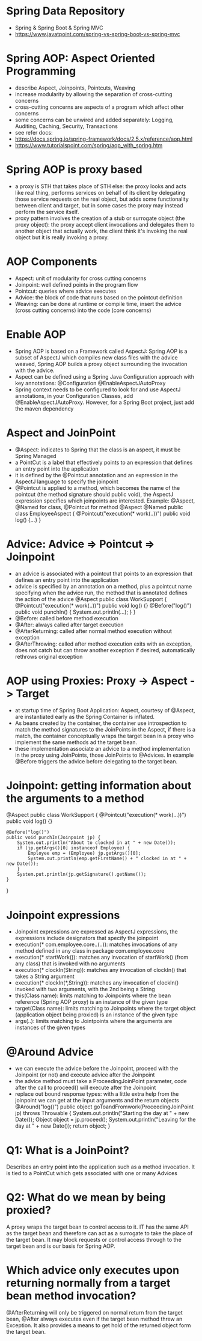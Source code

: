 # Spring Data Repository
- Spring & Spring Boot & Spring MVC
- https://www.javatpoint.com/spring-vs-spring-boot-vs-spring-mvc

# Spring AOP: Aspect Oriented Programming
- describe Aspect, Joinpoints, Pointcuts, Weaving
- increase modularity by allowing the separation of cross-cutting concerns
- cross-cutting concerns are aspects of a program which affect other concerns
- some concerns can be unwired and added separately: Logging, Auditing, Caching, Security, Transactions
- see refer docs:
- https://docs.spring.io/spring-framework/docs/2.5.x/reference/aop.html
- https://www.tutorialspoint.com/spring/aop_with_spring.htm

# Spring AOP is proxy based
- a proxy is STH that takes place of STH else: the proxy looks and acts like real thing, performs services on behalf of its client by delegating those service requests on the real object, but adds some functionality between client and target, but in some cases the proxy may instead perform the service itself.
- proxy pattern involves the creation of a stub or surrogate object (the proxy object): the proxy accept client invocations and delegates them to another object that actually work, the client think it's invoking the real object but it is really invoking a proxy.

# AOP Components
- Aspect: unit of modularity for cross cutting concerns
- Joinpoint: well defined points in the program flow
- Pointcut: queries where advice executes
- Advice: the block of code that runs based on the pointcut definition
- Weaving: can be done at runtime or compile time, insert the advice (cross cutting concerns) into the code (core concerns)

# Enable AOP
- Spring AOP is based on a Framework called AspectJ: Spring AOP is a subset of AspectJ which compiles new class files with the advice weaved, Spring AOP builds a proxy object surrounding the invocation with the advice.
- Aspect can be defined using a Spring Java Configuration approach with key annotations: @Configuration @EnableAspectJAutoProxy
- Spring context needs to be configured to look for and use AspectJ annotations, in your Configuration Classes, add @EnableAspectJAutoProxy. However, for a Spring Boot project, just add the maven dependency

# Aspect and JoinPoint
- @Aspect: indicates to Spring that the class is an aspect, it must be Spring Managed
- a PointCut is a label that effectively points to an expression that defines an entry point into the application
- it is defined by the @Pointcut annotation and an expression in the AspectJ language to specify the joinpoint
- @Pointcut is applied to a method, which becomes the name of the pointcut (the method signature should public void), the AspectJ expression specifies which joinpoints are interested. Example: @Aspect, @Named for class, @Pointcut for method
@Aspect @Named public class EmployeeAspect { 
    @Pointcut("execution(* work(..))")
    public void log() {...} 
}

# Advice: Advice => Pointcut => Joinpoint
- an advice is associated with a pointcut that points to an expression that defines an entry point into the application
- advice is specified by an annotation on a method, plus a pointcut name specifying when the advice run, the method that is annotated defines the action of the advice
@Aspect
public class WorkSupport {
    @Pointcut("execution(* work(..))")
    public void log() {}
    @Before("log()")
    public void punchIn() { System.out.println(...); }
}
- @Before: called before method execution
- @After: always called after target execution
- @AfterReturning: called after normal method execution without exception
- @AfterThrowing: called after method execution exits with an exception, does not catch but can throw another exception if desired, automatically rethrows original exception

# AOP using Proxies: Proxy -> Aspect -> Target
- at startup time of Spring Boot Application: Aspect, courtesy of @Aspect, are instantiated early as the Spring Container is inflated.
- As beans created by the container, the container use introspection to match the method signatures to the JoinPoints in the Aspect, if there is a match, the container conceptually wraps the target bean in a proxy who implement the same methods ad the target bean.
- these implementation associate an advice to a method implementation in the proxy using JoinPoints, those JoinPoints to @Advices. In example @Before triggers the advice before delegating to the target bean.

# Joinpoint: getting information about the arguments to a method
@Aspect 
public class WorkSupport {
    @Pointcut("execution(* work(...))")
    public void log() {}

    @Before("log()")
    public void punchIn(Joinpoint jp) {
        System.out.println("About to clocked in at " + new Date());
        if (jp.getArgs()[0] instanceof Employee) {
            Employee emp = (Employee) jp.getArgs()[0];
            System.out.println(emp.getFirstName() + " clocked in at " + new Date());
        }
        System.put.println(jp.getSignature().getName());
    }
}

# Joinpoint expressions
- Joinpoint expressions are expressed as AspectJ expressions, the expressions include designators that specify the joinpoint
- execution(* com.employee.core.*.*(..)): matches invocations of any method defined in any class in package com.employee.core
- execution(* startWork()): matches any invocation of startWork() (from any class) that is invoked with no arguments
- execution(* clockIn(String)): matches any invocation of clockIn() that takes a String argument
- execution(* clockIn(*,String)): matches any invocation of clockIn() invoked with two arguments, with the 2nd being a String
- this(Class name): limits matching to Joinpoints where the bean reference (Spring AOP proxy) is an instance of the given type
- target(Class name): limits matching to Joinpoints where the target object (application object being proxied) is an instance of the given type
- args(..): limits matching to Jointpoints where the arguments are instances of the given types

# @Around Advice
- we can execute the advice before the Joinpoint, proceed with the Joinpoint (or not) and execute advice after the Joinpoint
- the advice method must take a ProceedingJoinPoint parameter, code after the call to proceed() will execute after the Joinpoint
- replace out bound response types: with a little extra help from the joinpoint we can get at the input arguments and the return objects
@Around("log()")
public object goToandFromwork(ProceedingJoinPoint jp) throws Throwable {
    System.out.println("Starting the day at " + new Date());
    Object object = jp.proceed();
    System.out.println("Leaving for the day at " + new Date());
    return object;
}

# Q1: What is a JoinPoint?
Describes an entry point into the application such as a method invocation. It is tied to a PointCut which gets associated with one or many Advices

# Q2: What do we mean by being proxied?
A proxy wraps the target bean to control access to it. IT has the same API as the target bean and therefore can act as a surrogate to take the place of the target bean. It may block requests or control access through to the target bean and is our basis for Spring AOP. 

# Which advice only executes upon returning normally from a target bean method invocation?
@AfterReturning will only be triggered on normal return from the target bean, @After always executes even if the target bean method threw an Exception. It also provides a means to get hold of the returned object form the target bean.

